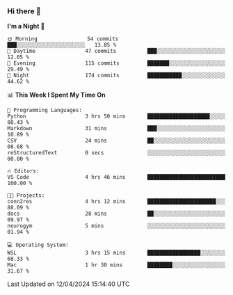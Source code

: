### Hi there 👋

<!--
**ALiersEL/ALiersEL** is a ✨ _special_ ✨ repository because its `README.md` (this file) appears on your GitHub profile.

Here are some ideas to get you started:

- 🔭 I’m currently working on ...
- 🌱 I’m currently learning ...
- 👯 I’m looking to collaborate on ...
- 🤔 I’m looking for help with ...
- 💬 Ask me about ...
- 📫 How to reach me: ...
- 😄 Pronouns: ...
- ⚡ Fun fact: ...
-->

<!--START_SECTION:waka-->
**I'm a Night 🦉** 

```text
🌞 Morning                54 commits          ███░░░░░░░░░░░░░░░░░░░░░░   13.85 % 
🌆 Daytime                47 commits          ███░░░░░░░░░░░░░░░░░░░░░░   12.05 % 
🌃 Evening                115 commits         ███████░░░░░░░░░░░░░░░░░░   29.49 % 
🌙 Night                  174 commits         ███████████░░░░░░░░░░░░░░   44.62 % 
```


📊 **This Week I Spent My Time On** 

```text
💬 Programming Languages: 
Python                   3 hrs 50 mins       ████████████████████░░░░░   80.43 % 
Markdown                 31 mins             ███░░░░░░░░░░░░░░░░░░░░░░   10.89 % 
CSV                      24 mins             ██░░░░░░░░░░░░░░░░░░░░░░░   08.68 % 
reStructuredText         0 secs              ░░░░░░░░░░░░░░░░░░░░░░░░░   00.00 % 

🔥 Editors: 
VS Code                  4 hrs 46 mins       █████████████████████████   100.00 % 

🐱‍💻 Projects: 
conn2res                 4 hrs 12 mins       ██████████████████████░░░   88.09 % 
docs                     28 mins             ██░░░░░░░░░░░░░░░░░░░░░░░   09.97 % 
neurogym                 5 mins              ░░░░░░░░░░░░░░░░░░░░░░░░░   01.94 % 

💻 Operating System: 
WSL                      3 hrs 15 mins       █████████████████░░░░░░░░   68.33 % 
Mac                      1 hr 30 mins        ████████░░░░░░░░░░░░░░░░░   31.67 % 
```


 Last Updated on 12/04/2024 15:14:40 UTC
<!--END_SECTION:waka-->
